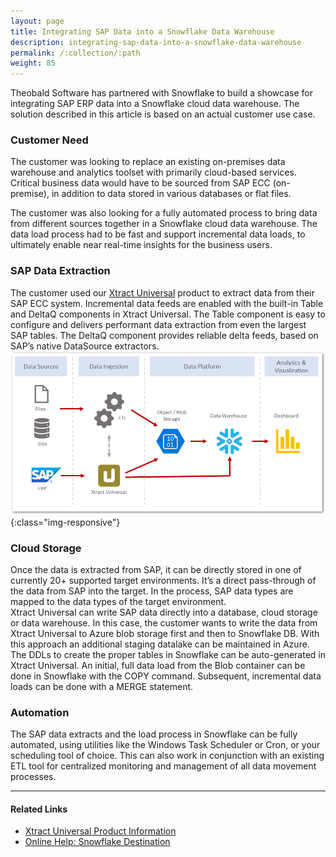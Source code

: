 ```yaml
---
layout: page
title: Integrating SAP Data into a Snowflake Data Warehouse
description: integrating-sap-data-into-a-snowflake-data-warehouse
permalink: /:collection/:path
weight: 85
---
```


Theobald Software has partnered with Snowflake to build a showcase for integrating SAP ERP data into a Snowflake cloud data warehouse. 
The solution described in this article is based on an actual customer use case.

### Customer Need 

The customer was looking to replace an existing on-premises data warehouse and analytics toolset with primarily cloud-based services. 
Critical business data would have to be sourced from SAP ECC (on-premise), in addition to data stored in various databases or flat files.

The customer was also looking for a fully automated process to bring data from different sources together in a Snowflake cloud data warehouse. 
The data load process had to be fast and support incremental data loads, to ultimately enable near real-time insights for the business users.

### SAP Data Extraction

The customer used our [Xtract Universal](https://theobald-software.com/en/xtract-universal/) product to extract data from their SAP ECC system. 
Incremental data feeds are enabled with the built-in Table and DeltaQ components in Xtract Universal. 
The Table component is easy to configure and delivers performant data extraction from even the largest SAP tables. 
The DeltaQ component provides reliable delta feeds, based on SAP’s native DataSource extractors.
![sap_snowflake](/img/contents/xu/sap_snowflake.png){:class="img-responsive"}

### Cloud Storage 

Once the data is extracted from SAP, it can be directly stored in one of currently 20+ supported target environments. 
It’s a direct pass-through of the data from SAP into the target. In the process, SAP data types are mapped to the data types of the target environment. <br> 
Xtract Universal can write SAP data directly into a database, cloud storage or data warehouse. 
In this case, the customer wants to write the data from Xtract Universal to Azure blob storage first and then to Snowflake DB. 
With this approach an additional staging datalake can be maintained in Azure.
The DDLs to create the proper tables in Snowflake can be auto-generated in Xtract Universal. 
An initial, full data load from the Blob container can be done in Snowflake with the COPY command. 
Subsequent, incremental data loads can be done with a MERGE statement.

### Automation 

The SAP data extracts and the load process in Snowflake can be fully automated, using utilities like the Windows Task Scheduler or Cron, or your scheduling tool of choice. 
This can also work in conjunction with an existing ETL tool for centralized monitoring and management of all data movement processes.

***********

#### Related Links

- [Xtract Universal Product Information](https://theobald-software.com/en/xtract-universal/) 
- [Online Help: Snowflake Destination](https://help.theobald-software.com/en/xtract-universal/destinations/snowflake)
